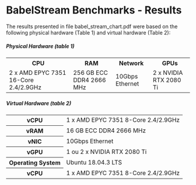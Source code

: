 # BabelStream Benchmarks - Results
The results presented in file babel_stream_chart.pdf were based on the following physical hardware (Table 1) and virtual hardware (Table 2):

<h5> Physical Hardware (table 1)</h5>
<table>
  
  <tr>
    <th>CPU</th>
    <th>RAM</th>
    <th>Network</th>
    <th>GPUs</th>
  </tr>
  
  <tr>
    <td>2 x AMD EPYC 7351 16-Core 2.4/2.9GHz</td>
    <td>256 GB ECC DDR4 2666 MHz</td>
    <td>10Gbps Ethernet</td>
    <td>2 x NVIDIA RTX 2080 Ti</td>
  </tr>
</table>


<h5> Virtual Hardware (table 2)</h5>
<table>
  
  <tr>
    <th>vCPU</th>
    <td>1 x AMD EPYC 7351 8-Core 2.4/2.9GHz</td>
  </tr>
  
  <tr>
    <th>vRAM</th>
    <td>16 GB ECC DDR4 2666 MHz</td>
  </tr>
  
  <tr>
    <th>vNIC</th>
    <td>10Gbps Ethernet</td>
  </tr>
  
  <tr>
    <th>vGPU</th>
    <td>1 ou 2 x NVIDIA RTX 2080 Ti</td>
  </tr>
  
  <tr>
    <th>Operating System</th>
    <td>Ubuntu 18.04.3 LTS</td>
  </tr>
  
  <tr>
    <th>vCPU</th>
    <td>1 x AMD EPYC 7351 8-Core 2.4/2.9GHz</td>
  </tr>
</table>
